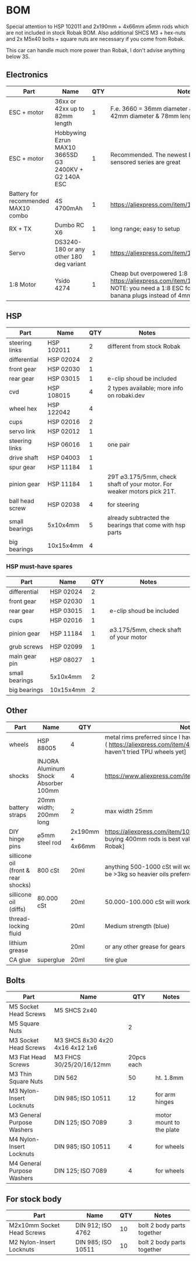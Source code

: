 # BOM

Special attention to HSP 102011 and 2x190mm + 4x66mm ⌀5mm rods which are not included in stock Robak BOM. Also additional SHCS M3 + hex-nuts and 2x M5x40 bolts + square nuts are necessary if you come from Robak.

This car can handle much more power than Robak, I don't advise anything below 3S.

## Electronics

Part | Name | QTY | Notes
--- | --- | --- | ---
ESC + motor | 36xx or 42xx up to 82mm length | 1 | F.e. 3660 = 36mm diameter & 60mm length, 4278 = 42mm diameter & 78mm length.
ESC + motor | Hobbywing Ezrun MAX10 3665SD G3 2400KV + G2 140A ESC | 1 | Recommended. The newest Ezrun MAX8 & MAX10 sensored series are great
Battery for recommended MAX10 combo | 4S 4700mAh | 1 | https://aliexpress.com/item/1005003343658769.html
RX + TX | Dumbo RC X6 | 1 |long range; easy to setup
Servo | DS3240-180 or any other 180 deg variant | 1 | https://aliexpress.com/item/1943129663.html
1:8 Motor | Ysido 4274 | 1 | Cheap but overpowered 1:8 https://aliexpress.com/item/1005005946742556.html NOTE: you need a 1:8 ESC for this. [has 6.5mm banana plugs instead of 4mm]

## HSP

Part | Name | QTY | Notes
--- | --- | --- | ---
steering links | HSP 102011 | 2 | different from stock Robak
differential | HSP 02024 |2 |
front gear | HSP 02030 |1 |
rear gear | HSP 03015 |1 |e-clip shoud be included
cvd | HSP 108015 |4 |2 types available; more info on robaki.dev
wheel hex | HSP 122042 |4 |
cups | HSP 02016 |2 |
servo link | HSP 02012 |1 |
steering links | HSP 06016 |1 |one pair
drive shaft | HSP 04003 |1 |
spur gear | HSP 11184 |1 |
pinion gear | HSP 11184 |1 | 29T ⌀3.175/5mm, check shaft of your motor. For weaker motors pick 21T.
ball head screw | HSP 02038 |4 |for steering
small bearings |5x10x4mm | 5 | already subtracted the bearings that come with hsp parts
big bearings |10x15x4mm | 4 | 

### HSP must-have spares

Part | Name | QTY | Notes
--- | --- | --- | ---
differential | HSP 02024 | 2 |
front gear | HSP 02030 |1 |
rear gear | HSP 03015 |1 |e-clip shoud be included
cups | HSP 02016 |1 |
pinion gear | HSP 11184 |1 |⌀3.175/5mm, check shaft of your motor
grub screws | HSP 02099 |1 |
main gear pin | HSP 08027 |1 |
small bearings |5x10x4mm | 2 | 
big bearings |10x15x4mm | 2 | 

## Other

Part | Name | QTY | Notes
--- | --- | --- | ---
wheels | HSP 88005 | 4 | metal rims preferred since I have broken plastic rims before ( https://aliexpress.com/item/4000537479774.html ) [I haven't tried TPU wheels yet]
shocks |INJORA Aluminum Shock Absorber 100mm |4 |https://www.aliexpress.com/item/1005004599082114.html
battery straps |20mm width; 200mm long |2 |max width 25mm
DIY hinge pins |⌀5mm steel rod | 2x190mm + 4x66mm | https://aliexpress.com/item/1005005041338002.html buying 400mm rods is best value [different from stock Robak]
sillicone oil (front & rear shocks) | 800 cSt | 20ml | anything 500-1000 cSt will work, but this car's mass can be >3kg so heavier oils preferred
sillicone oil (diffs) |80.000 cSt | 20ml |50.000-100.000 cSt will work
thread-locking fluid | | 20ml | Medium strength (blue)
lithium grease | | 20ml |or any other grease for gears
CA glue |superglue |20ml |tire glue

## Bolts

Part | Name | QTY | Notes
--- | --- | --- | ---
M5 Socket Head Screws | M5 SHCS 2x40 | |
M5 Square Nuts  | | 2 |
M3 Socket Head Screws | M3 SHCS 8x30 4x20 4x16 4x12 1x6 | |
M3 Flat Head Screws | M3 FHCS 30/25/20/16/12mm |20pcs each |
M3 Thin Square Nuts  |DIN 562 |50 |ht. 1.8mm
M3 Nylon-Insert Locknuts |DIN 985; ISO 10511 |12 | for arm hinges
M3 General Purpose Washers |DIN 125; ISO 7089 |3 |motor mount to the plate
M4 Nylon-Insert Locknuts |DIN 985; ISO 10511 |4 |for wheels
M4 General Purpose Washers |DIN 125; ISO 7089 |4 |for wheels

## For stock body

Part | Name | QTY | Notes
--- | --- | --- | ---
M2x10mm Socket Head Screws |DIN 912; ISO 4762 |10 |bolt 2 body parts together
M2 Nylon-Insert Locknuts |DIN 985; ISO 10511 |10 |bolt 2 body parts together